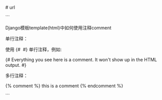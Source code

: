 \# url



\`\`\`

Django模板template\(html\)中如何使用注释comment

单行注释：

使用 {\#  \#} 单行注释，例如:

{\# Everything you see here is a comment. It won't show up in the HTML output. \#}

多行注释：

{% comment %} this is a comment {% endcomment %}

\`\`\`



